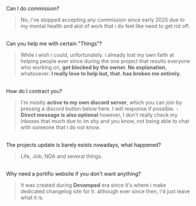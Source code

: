 Can I do commission?
> No, i've stopped accepting any commission since early 2025 due to my mental health and alot of work that i do feel like need to get rid off.

<br>Can you help me with certain "Things"?

> While i wish i could, unfortunately. i already lost my own faith at helping people ever since during the one project that results everyone who working on, **got blocked by the owner. No explanation**, whatsoever. **I really love to help but, that. has broken me entirely.**

<br>How do I contract you?
> I'm mostly **active to my own discord server**, which you can join by pressng a discord button below here. I will response if possible. - **Direct message is also optional** however, I don't really check my inboxes that much due to im shy and you know, not being able to chat with someone that i do not know.

<br>The projects update is barely exists nowadays, what happened?
> Life, Job, NDA and several things.

<br>Why need a portifio website if you don't want anything?
> It was created during **Devamped** era since it's where i make dedicated changelog site for it. although ever since then, i'd just leave what it is.